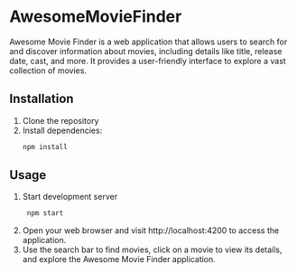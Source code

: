 # AwesomeMovieFinder
Awesome Movie Finder is a web application that allows users to search for and discover information about movies, including details like title, release date, cast, and more. It provides a user-friendly interface to explore a vast collection of movies.

## Installation 
1. Clone the repository   
3. Install dependencies:
   ```bash
   npm install

## Usage
1. Start development server
   ```bash
    npm start
3. Open your web browser and visit http://localhost:4200 to access the application.
4. Use the search bar to find movies, click on a movie to view its details, and explore the Awesome Movie Finder application.
